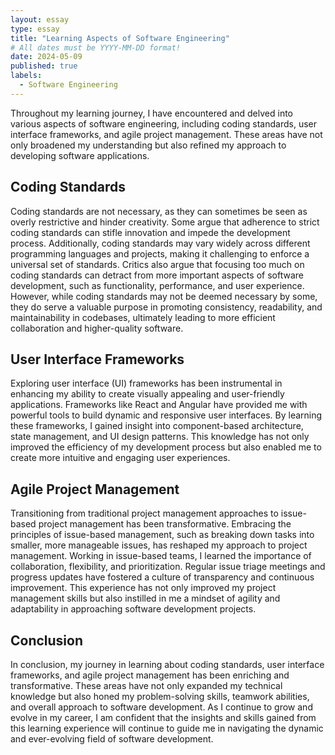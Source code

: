 ```yaml
---
layout: essay
type: essay
title: "Learning Aspects of Software Engineering"
# All dates must be YYYY-MM-DD format!
date: 2024-05-09
published: true
labels:
  - Software Engineering
---
```



Throughout my learning journey, I have encountered and delved into various aspects of software engineering, including coding standards, user interface frameworks, and agile project management. These areas have not only broadened my understanding but also refined my approach to developing software applications.

## Coding Standards

Coding standards are not necessary, as they can sometimes be seen as overly restrictive and hinder creativity. Some argue that adherence to strict coding standards can stifle innovation and impede the development process. Additionally, coding standards may vary widely across different programming languages and projects, making it challenging to enforce a universal set of standards. Critics also argue that focusing too much on coding standards can detract from more important aspects of software development, such as functionality, performance, and user experience. However, while coding standards may not be deemed necessary by some, they do serve a valuable purpose in promoting consistency, readability, and maintainability in codebases, ultimately leading to more efficient collaboration and higher-quality software.

## User Interface Frameworks

Exploring user interface (UI) frameworks has been instrumental in enhancing my ability to create visually appealing and user-friendly applications. Frameworks like React and Angular have provided me with powerful tools to build dynamic and responsive user interfaces. By learning these frameworks, I gained insight into component-based architecture, state management, and UI design patterns. This knowledge has not only improved the efficiency of my development process but also enabled me to create more intuitive and engaging user experiences.

## Agile Project Management

Transitioning from traditional project management approaches to issue-based project management has been transformative. Embracing the principles of issue-based management, such as breaking down tasks into smaller, more manageable issues, has reshaped my approach to project management. Working in issue-based teams, I learned the importance of collaboration, flexibility, and prioritization. Regular issue triage meetings and progress updates have fostered a culture of transparency and continuous improvement. This experience has not only improved my project management skills but also instilled in me a mindset of agility and adaptability in approaching software development projects.

## Conclusion

In conclusion, my journey in learning about coding standards, user interface frameworks, and agile project management has been enriching and transformative. These areas have not only expanded my technical knowledge but also honed my problem-solving skills, teamwork abilities, and overall approach to software development. As I continue to grow and evolve in my career, I am confident that the insights and skills gained from this learning experience will continue to guide me in navigating the dynamic and ever-evolving field of software development.




